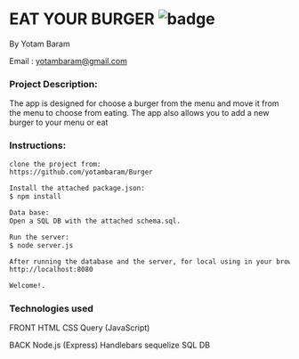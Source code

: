 # EAT YOUR BURGER ![badge](https://img.shields.io/static/v1?label=Version&message=1.0&color=red)


By Yotam Baram

Email : yotambaram@gmail.com



### Project Description:
The app is designed for choose a burger from the menu and move it from the menu to choose from eating.
The app also allows you to add a new burger to your menu or eat



### Instructions: 
```sh
clone the project from:
https://github.com/yotambaram/Burger

Install the attached package.json:
$ npm install

Data base:
Open a SQL DB with the attached schema.sql.

Run the server:
$ node server.js

After running the database and the server, for local using in your browser use (using port 8080):
http://localhost:8080

Welcome!.
```
### Technologies used
FRONT
HTML
CSS
Query (JavaScript)

BACK
Node.js (Express)
Handlebars
sequelize
SQL DB
